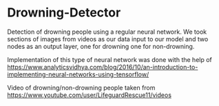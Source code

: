 # Drowning-Detector

Detection of drowning people using a regular neural network. We took sections of images from videos as our data input to our model and two nodes as an output layer, one for drowning one for non-drowning. 

Implementation of this type of neural network was done with the help of https://www.analyticsvidhya.com/blog/2016/10/an-introduction-to-implementing-neural-networks-using-tensorflow/

Video of drowning/non-drowning people taken from https://www.youtube.com/user/LifeguardRescue11/videos
